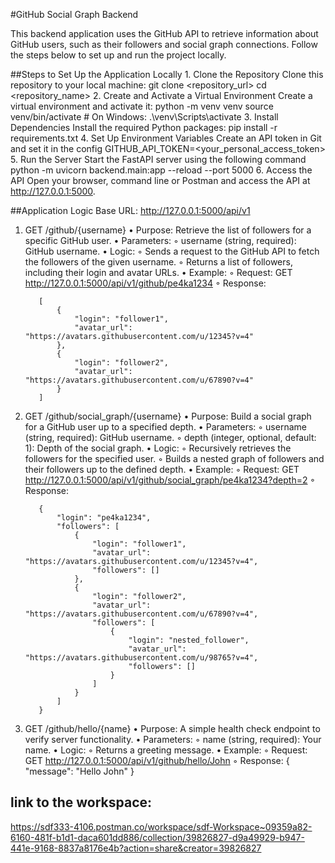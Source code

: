 #GitHub Social Graph Backend

This backend application uses the GitHub API to retrieve information about GitHub users, such as their followers and social graph connections. Follow the steps below to set up and run the project locally.

##Steps to Set Up the Application Locally
    1. Clone the Repository
Clone this repository to your local machine:
       git clone <repository_url>
       cd <repository_name>
    2. Create and Activate a Virtual Environment
Create a virtual environment and activate it:
       python -m venv venv
       source venv/bin/activate # On Windows: .\venv\Scripts\activate
    3. Install Dependencies
Install the required Python packages:
       pip install -r requirements.txt
    4. Set Up Environment Variables
Create an API token in Git and set it in the config
       GITHUB_API_TOKEN=<your_personal_access_token>
    5. Run the Server
Start the FastAPI server using the following command
       python -m uvicorn backend.main:app --reload --port 5000
    6. Access the API
Open your browser, command line or Postman and access the API at http://127.0.0.1:5000.


##Application Logic
Base URL: http://127.0.0.1:5000/api/v1
1. GET /github/{username}
    • Purpose: Retrieve the list of followers for a specific GitHub user.
    • Parameters:
        ◦ username (string, required): GitHub username.
    • Logic:
        ◦ Sends a request to the GitHub API to fetch the followers of the given username.
        ◦ Returns a list of followers, including their login and avatar URLs.
    • Example:
        ◦ Request:
GET http://127.0.0.1:5000/api/v1/github/pe4ka1234
        ◦ Response:
   
          [
              {
                  "login": "follower1",
                  "avatar_url": "https://avatars.githubusercontent.com/u/12345?v=4"
              },
              {
                  "login": "follower2",
                  "avatar_url": "https://avatars.githubusercontent.com/u/67890?v=4"
              }
          ]
   
3. GET /github/social_graph/{username}
    • Purpose: Build a social graph for a GitHub user up to a specified depth.
    • Parameters:
        ◦ username (string, required): GitHub username.
        ◦ depth (integer, optional, default: 1): Depth of the social graph.
    • Logic:
        ◦ Recursively retrieves the followers for the specified user.
        ◦ Builds a nested graph of followers and their followers up to the defined depth.
    • Example:
        ◦ Request:
GET http://127.0.0.1:5000/api/v1/github/social_graph/pe4ka1234?depth=2
        ◦ Response:
   
          {
              "login": "pe4ka1234",
              "followers": [
                  {
                      "login": "follower1",
                      "avatar_url": "https://avatars.githubusercontent.com/u/12345?v=4",
                      "followers": []
                  },
                  {
                      "login": "follower2",
                      "avatar_url": "https://avatars.githubusercontent.com/u/67890?v=4",
                      "followers": [
                          {
                              "login": "nested_follower",
                              "avatar_url": "https://avatars.githubusercontent.com/u/98765?v=4",
                              "followers": []
                          }
                      ]
                  }
              ]
          }
5. GET /github/hello/{name}
    • Purpose: A simple health check endpoint to verify server functionality.
    • Parameters:
        ◦ name (string, required): Your name.
    • Logic:
        ◦ Returns a greeting message.
    • Example:
        ◦ Request:
GET http://127.0.0.1:5000/api/v1/github/hello/John
        ◦ Response:
          {
              "message": "Hello John"
          }
## link to the workspace:
https://sdf333-4106.postman.co/workspace/sdf-Workspace~09359a82-6160-481f-b1d1-daca601dd886/collection/39826827-d9a49929-b947-441e-9168-8837a8176e4b?action=share&creator=39826827
